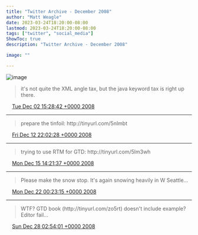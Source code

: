 ```yaml
---
title: "Twitter Archive - December 2008"
author: "Matt Weagle"
date: 2023-03-24T18:20:00-08:00
lastmod: 2023-03-24T18:20:00-08:00
tags: ["twitter", "social_media"]
ShowToc: true
description: "Twitter Archive - December 2008"

image: ""

---
```

![image](/sadtwitterbird3.jpg)

> it's not quite the XML angle tax, but the java keyword tax is right up there\.

<img src="./media/tweet.ico" width="12" /> [Tue Dec 02 15:28:42 +0000 2008](https://twitter.com/mweagle/status/1034320993)

----

> prepare the tinfoil: http://tinyurl\.com/5nlmbt

<img src="./media/tweet.ico" width="12" /> [Fri Dec 12 22:02:28 +0000 2008](https://twitter.com/mweagle/status/1054269680)

----

> trying to use RTM for GTD: http://tinyurl\.com/5lm3wh

<img src="./media/tweet.ico" width="12" /> [Mon Dec 15 14:21:37 +0000 2008](https://twitter.com/mweagle/status/1058534490)

----

> Please make the snow stop\. It's again snowing heavily in W Seattle\.\.\.

<img src="./media/tweet.ico" width="12" /> [Mon Dec 22 00:23:15 +0000 2008](https://twitter.com/mweagle/status/1071338616)

----

> WTF?  GTD book \(http://tinyurl\.com/zo5rt\) doesn't include example?  Editor fail\.\.\.

<img src="./media/tweet.ico" width="12" /> [Sun Dec 28 02:54:01 +0000 2008](https://twitter.com/mweagle/status/1081711722)